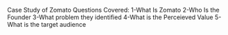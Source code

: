 Case Study of Zomato
Questions Covered:
1-What Is Zomato
2-Who Is the Founder
3-What problem they identified
4-What is the Perceieved Value
5-What is the target audience
